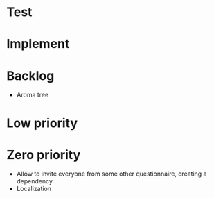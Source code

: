 # Test

# Implement

# Backlog
- Aroma tree

# Low priority

# Zero priority
- Allow to invite everyone from some other questionnaire, creating a dependency
- Localization
